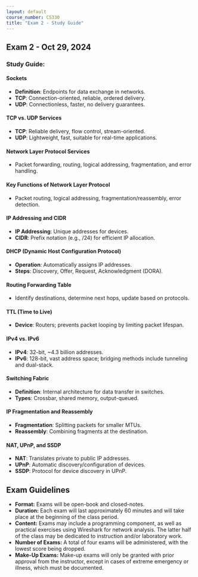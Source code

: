 ```yaml
---
layout: default
course_number: CS330
title: "Exam 2 - Study Guide"
---
```


Exam 2 - Oct 29, 2024
-----------------------

### Study Guide:

#### Sockets
- **Definition**: Endpoints for data exchange in networks.
- **TCP**: Connection-oriented, reliable, ordered delivery.
- **UDP**: Connectionless, faster, no delivery guarantees.

#### TCP vs. UDP Services
- **TCP**: Reliable delivery, flow control, stream-oriented.
- **UDP**: Lightweight, fast, suitable for real-time applications.

#### Network Layer Protocol Services
- Packet forwarding, routing, logical addressing, fragmentation, and error handling.

#### Key Functions of Network Layer Protocol
- Packet routing, logical addressing, fragmentation/reassembly, error detection.

#### IP Addressing and CIDR
- **IP Addressing**: Unique addresses for devices.
- **CIDR**: Prefix notation (e.g., /24) for efficient IP allocation.

#### DHCP (Dynamic Host Configuration Protocol)
- **Operation**: Automatically assigns IP addresses.
- **Steps**: Discovery, Offer, Request, Acknowledgment (DORA).

#### Routing Forwarding Table
- Identify destinations, determine next hops, update based on protocols.

#### TTL (Time to Live)
- **Device**: Routers; prevents packet looping by limiting packet lifespan.

#### IPv4 vs. IPv6
- **IPv4**: 32-bit, ~4.3 billion addresses.
- **IPv6**: 128-bit, vast address space; bridging methods include tunneling and dual-stack.

#### Switching Fabric
- **Definition**: Internal architecture for data transfer in switches.
- **Types**: Crossbar, shared memory, output-queued.

#### IP Fragmentation and Reassembly
- **Fragmentation**: Splitting packets for smaller MTUs.
- **Reassembly**: Combining fragments at the destination.

#### NAT, UPnP, and SSDP
- **NAT**: Translates private to public IP addresses.
- **UPnP**: Automatic discovery/configuration of devices.
- **SSDP**: Protocol for device discovery in UPnP.


Exam Guidelines
---------------
- __Format:__ Exams will be open-book and closed-notes.
- __Duration:__ Each exam will last approximately 60 minutes and will take place at the beginning of the class period.
- __Content:__ Exams may include a programming component, as well as practical exercises using Wireshark for network analysis. The latter half of the class may be dedicated to instruction and/or laboratory work.
- __Number of Exams:__ A total of four exams will be administered, with the lowest score being dropped.
- __Make-Up Exams:__ Make-up exams will only be granted with prior approval from the instructor, except in cases of extreme emergency or illness, which must be documented.